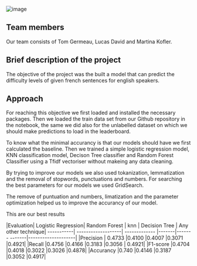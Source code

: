 
![image](https://raw.githubusercontent.com/TomGermeau/BlancPain/main/data/Blancpain_logo.png)


## Team members
Our team consists of Tom Germeau, Lucas David and Martina Kofler.

## Brief description of the project
The objective of the project was the built a model that can predict the difficulty levels of given french sentences for english speakers.

## Approach
For reaching this objective we first loaded  and installed the necessary packages. Then we loaded the train data set from our Github repository in the notebook, the same we did also for the unlabelled dataset on which we should make predictions to load in the leaderboard.

To know what the minimal accurancy is that our models should have we first calculated the baseline.
Then we trained a simple logistic regression model, KNN classification model, Decison Tree classifier and Random Forest Classifier using a Tfidf vectoriser without makeing any data cleaning.

By trying to improve our models we also used tokanization, lemmatization and the removal of stopwords, punctuations and numbers. 
For searching the best parameters for our models we used GridSearch.

The remove of puntuation and numbers, limatization and the parameter optimization helped us to improve the accurancy of our model.

This are our best results

|Evaluation| Logistic Regression| Random Forest | knn   | Decision Tree | Any other technique|
-----------| -------------------| ------------- |-------|------- -------|--------------------|
|Precision | 0.4733             |0.4100         |0.4007 |0.3071         |0.4921|
|Recall    |0.4756              |0.4166         |0.3183 |0.3056         | 0.4921|
|F1-score  |0.4704              |0.4018         |0.3022 |0.3026         |0.4878|
|Accurancy |0.740               |0.4146         |0.3187 |0.3052         |0.4917|
